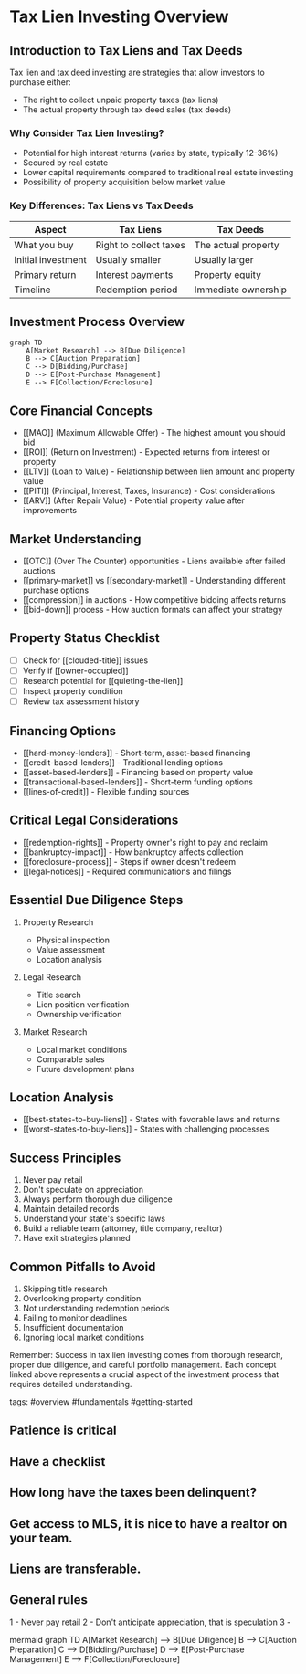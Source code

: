 # Tax Lien Investing Overview

## Introduction to Tax Liens and Tax Deeds

Tax lien and tax deed investing are strategies that allow investors to purchase either:
- The right to collect unpaid property taxes (tax liens)
- The actual property through tax deed sales (tax deeds)

### Why Consider Tax Lien Investing?
- Potential for high interest returns (varies by state, typically 12-36%)
- Secured by real estate
- Lower capital requirements compared to traditional real estate investing
- Possibility of property acquisition below market value

### Key Differences: Tax Liens vs Tax Deeds
| Aspect | Tax Liens | Tax Deeds |
|--------|-----------|-----------|
| What you buy | Right to collect taxes | The actual property |
| Initial investment | Usually smaller | Usually larger |
| Primary return | Interest payments | Property equity |
| Timeline | Redemption period | Immediate ownership |

## Investment Process Overview

```mermaid
graph TD
    A[Market Research] --> B[Due Diligence]
    B --> C[Auction Preparation]
    C --> D[Bidding/Purchase]
    D --> E[Post-Purchase Management]
    E --> F[Collection/Foreclosure]
```

## Core Financial Concepts
- [[MAO]] (Maximum Allowable Offer) - The highest amount you should bid
- [[ROI]] (Return on Investment) - Expected returns from interest or property
- [[LTV]] (Loan to Value) - Relationship between lien amount and property value
- [[PITI]] (Principal, Interest, Taxes, Insurance) - Cost considerations
- [[ARV]] (After Repair Value) - Potential property value after improvements

## Market Understanding
- [[OTC]] (Over The Counter) opportunities - Liens available after failed auctions
- [[primary-market]] vs [[secondary-market]] - Understanding different purchase options
- [[compression]] in auctions - How competitive bidding affects returns
- [[bid-down]] process - How auction formats can affect your strategy

## Property Status Checklist
- [ ] Check for [[clouded-title]] issues
- [ ] Verify if [[owner-occupied]] 
- [ ] Research potential for [[quieting-the-lien]]
- [ ] Inspect property condition
- [ ] Review tax assessment history

## Financing Options
- [[hard-money-lenders]] - Short-term, asset-based financing
- [[credit-based-lenders]] - Traditional lending options
- [[asset-based-lenders]] - Financing based on property value
- [[transactional-based-lenders]] - Short-term funding options
- [[lines-of-credit]] - Flexible funding sources

## Critical Legal Considerations
- [[redemption-rights]] - Property owner's right to pay and reclaim
- [[bankruptcy-impact]] - How bankruptcy affects collection
- [[foreclosure-process]] - Steps if owner doesn't redeem
- [[legal-notices]] - Required communications and filings

## Essential Due Diligence Steps
1. Property Research
   - Physical inspection
   - Value assessment
   - Location analysis
   
2. Legal Research
   - Title search
   - Lien position verification
   - Ownership verification

3. Market Research
   - Local market conditions
   - Comparable sales
   - Future development plans

## Location Analysis
- [[best-states-to-buy-liens]] - States with favorable laws and returns
- [[worst-states-to-buy-liens]] - States with challenging processes

## Success Principles
1. Never pay retail
2. Don't speculate on appreciation
3. Always perform thorough due diligence
4. Maintain detailed records
5. Understand your state's specific laws
6. Build a reliable team (attorney, title company, realtor)
7. Have exit strategies planned

## Common Pitfalls to Avoid
1. Skipping title research
2. Overlooking property condition
3. Not understanding redemption periods
4. Failing to monitor deadlines
5. Insufficient documentation
6. Ignoring local market conditions

Remember: Success in tax lien investing comes from thorough research, proper due diligence, and careful portfolio management. Each concept linked above represents a crucial aspect of the investment process that requires detailed understanding.

tags: #overview #fundamentals #getting-started

## Patience is critical 

## Have a checklist

## How long have the taxes been delinquent?

## Get access to MLS, it is nice to have a realtor on your team.

## Liens are transferable. 

## General rules 
 1 - Never pay retail 
 2 - Don't anticipate appreciation, that is speculation
 3 -   



 mermaid
graph TD
A[Market Research] --> B[Due Diligence]
B --> C[Auction Preparation]
C --> D[Bidding/Purchase]
D --> E[Post-Purchase Management]
E --> F[Collection/Foreclosure]